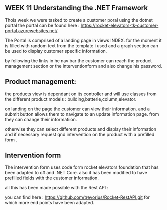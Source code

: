 ## WEEK 11 Understanding the .NET Framework

Thois week we were tasked to create a customer poral using the dotnet portal the portal can be found here : https://rocket-elevators-tk-customer-portal.azurewebsites.net/

The Portal is comprised of a landing page  in views INDEX. for the moment it is filled with random text from the template i used and a graph section can be used to display customer specific information.

by following the links in he nav bar the customer can reach the product management section or the interventionform and also change his password.

## Product management:

the products view is dependant on its controller and will use classes from the different product models : building,batterie,column,elevator.

on landing on the page the customer can view their information. and a submit button allows them to navigate to an update information page. from they can change their informatiion.

otherwise they can select different products and display their information and if necessary request qnd intervention on the product with a prefilled form .
## Intervention form
The intervention form uses code form rocket elevators foundation that has been adapted to c# and .NET Core. also it has been modified to have prefilled fields with the customer information.

all this has been made possible with the Rest API : 

you can find here : https://github.com/trevorius/Rocket-RestAPI.git
for which more end points have been adapted.
